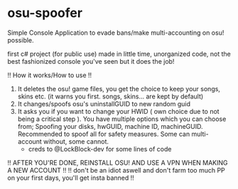 # osu-spoofer
Simple Console Application to evade bans/make multi-accounting on osu! possible.

first c# project (for public use)
made in little time, unorganized code, not the best fashionized console you've seen but it does the job! 

!! How it works/How to use !!
1. It deletes the osu! game files, you get the choice to keep your songs, skins etc. (it warns you first. songs, skins... are kept by default)
2. It changes/spoofs osu's uninstallGUID to new random guid
3. It asks you if you want to change your HWID ( own choice due to not being a critical step ). You have multiple options which you can choose from; Spoofing your disks, hwGUID, machine ID, machineGUID. Recommended to spoof all for safety measures. Some can multi-account without, some cannot.
    + creds to @LockBlock-dev for some lines of code

!! AFTER YOU'RE DONE, REINSTALL OSU! AND USE A VPN WHEN MAKING A NEW ACCOUNT !! 
!! don't be an idiot aswell and don't farm too much PP on your first days, you'll get insta banned !!
